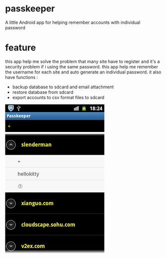 passkeeper
==========

A little Android app for helping remember accounts with individual password

feature
=========

this app help me solve the problem that many site have to register and it's a security problem if i using the same password. 
this app help me remember the username for each site and auto generate an individual password.
it also have functions :

* backup database to sdcard and email attachment
* restore database from sdcard 
* export accounts to csv format files to sdcard

![screenshot](screenshot/sample1.png)
